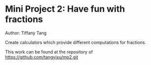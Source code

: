 # Mini Project 2: Have fun with fractions

Author: Tiffany Tang

Create calculators which provide different computations for fractions.

This work can be found at the repository of <https://github.com/tangyixu/mp2.git>